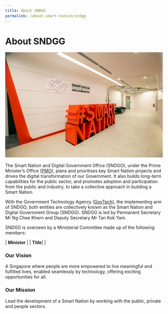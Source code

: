 ```yaml
---
title: About SNDGG
permalink: /about-smart-nation/sndgg
---
```

# About SNDGG

![Alt text for image on Isomer site](/images/abt-smart-nation/SNDGO_Office_01.jpg)

The Smart Nation and Digital Government Office (SNDGO), under the Prime Minister’s Office (<a href="https://www.pmo.gov.sg/" target="_blank">PMO</a>), plans and prioritises key Smart Nation projects and drives the digital transformation of our Government. It also builds long-term capabilities for the public sector, and promotes adoption and participation from the public and industry, to take a collective approach in building a Smart Nation.  
  
With the Government Technology Agency (<a href="https://www.tech.gov.sg/" target="_blank">GovTech</a>), the implementing arm of SNDGO, both entities are collectively known as the Smart Nation and Digital Government Group (SNDGG). SNDGG is led by Permanent Secretary Mr Ng Chee Khern and Deputy Secretary Mr Tan Kok Yam.  
  
SNDGG is overseen by a Ministerial Committee made up of the following members:
<br>


| **Minister** | | **Title**| 
|

### Our Vision

A Singapore where people are more empowered to live meaningful and fulfilled lives, enabled seamlessly by technology, offering exciting opportunities for all.

### Our Mission

Lead the development of a Smart Nation by working with the public, private and people sectors.
